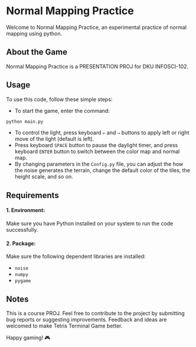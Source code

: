 # Normal Mapping Practice

Welcome to Normal Mapping Practice, an experimental practice of normal mapping using python.

## About the Game

Normal Mapping Practice is a PRESENTATION PROJ for DKU INFOSCI-102.

## Usage

To use this code, follow these simple steps:

- To start the game, enter the command:
```bash
python main.py
```
- To control the light, press keyboard `←` and `→` buttons to apply left or right move of the light (default is left).
- Press keyboard `SPACE` button to pause the daylight timer, and press keyboard `ENTER` button to switch between the color map and normal map.
- By changing parameters in the `Config.py` file, you can adjust the how the noise generates the terrain, change the default color of the tiles, the height scale, and so on.

## Requirements

#### 1. Environment:
Make sure you have Python installed on your system to run the code successfully.

#### 2. Package:
Make sure the following dependent libraries are installed:
- `noise`
- `numpy`
- `pygame`

## Notes

This is a course PROJ. Feel free to contribute to the project by submitting bug reports or suggesting improvements. Feedback and ideas are welcomed to make Tetris Terminal Game better.

Happy gaming! 🎮
